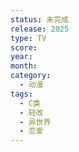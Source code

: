 ```yaml
---
status: 未完成
release: 2025
type: TV
score:
year:
month:
category:
  - 动漫
tags:
  - C类
  - 轻改
  - 异世界
  - 恋爱
---
```

